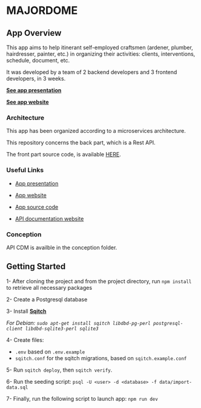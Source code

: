 # MAJORDOME

## App Overview

This app aims to help itinerant self-employed craftsmen (ardener, plumber, hairdresser, painter, etc.) in organizing their activities: clients, interventions, schedule, document, etc.

It was developed by a team of 2 backend developers and 3 frontend developers, in 3 weeks.

**[See app presentation](https://youtu.be/MiFhbAqCyDI)**

**[See app website](https://majordome-app.herokuapp.com/)**

### Architecture

This app has been organized according to a microservices architecture.

This repository concerns the back part, which is a Rest API.

The front part source code, is available [HERE](https://github.com/yassir-abid/MAJORDOME-APP-FRONT).

### Useful Links

- [App presentation](https://youtu.be/MiFhbAqCyDI)

- [App website](https://majordome-app.herokuapp.com/)

- [App source code](https://github.com/yassir-abid/MAJORDOME-APP-FRONT)

- [API documentation website](https://majordome-api.herokuapp.com/)

### Conception

API CDM is availble in the conception folder.

## Getting Started

1- After cloning the project and from the project directory, run `npm install` to retrieve all necessary packages

2- Create a Postgresql database

3- Install **[Sqitch](https://sqitch.org/)**

*For Debian: `sudo apt-get install sqitch libdbd-pg-perl postgresql-client libdbd-sqlite3-perl sqlite3`*

4- Create files:

- `.env` based on `.env.example`
- `sqitch.conf` for the sqitch migrations, based on `sqitch.example.conf`

5- Run `sqitch deploy`, then `sqitch verify`.

6- Run the seeding script: `psql -U <user> -d <database> -f data/import-data.sql`

7- Finally, run the following script to launch app: `npm run dev`
